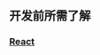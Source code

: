 ## 开发前所需了解

### <a href="https://react.docschina.org/docs/getting-started.html" target="_black">React</a> 

